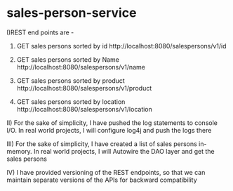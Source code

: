# sales-person-service

I)REST end points are -
1) GET sales persons sorted by id
http://localhost:8080/salespersons/v1/id

2) GET sales persons sorted by Name
http://localhost:8080/salespersons/v1/name

3) GET sales persons sorted by product
http://localhost:8080/salespersons/v1/product

4) GET sales persons sorted by location
http://localhost:8080/salespersons/v1/location

II) For the sake of simplicity, I have pushed the log statements to console I/O.
In real world projects, I will configure log4j and push the logs there

III) For the sake of simplicity, I have created a list of sales persons in-memory.
In real world projects, I will Autowire the DAO layer and get the sales persons

IV) I have provided versioning of the REST endpoints, so that 
we can maintain separate versions of the APIs for backward compatibility
